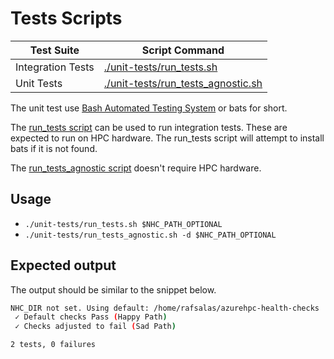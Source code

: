 # Tests Scripts #

| Test Suite      | Script Command      |
| ------------- | ------------- |
| Integration Tests | [./unit-tests/run_tests.sh](./unit-tests/run_tests.sh) |
| Unit Tests | [./unit-tests/run_tests_agnostic.sh](./unit-tests/run_tests_agnostic.sh) |

The unit test use [Bash Automated Testing System](https://github.com/bats-core/bats-core) or bats for short.

The [run_tests script](./unit-tests/run_tests.sh) can be used to run integration tests. These are expected to run on HPC hardware. The run_tests script will attempt to install bats if it is not found.

The [run_tests_agnostic script](./unit-tests/run_tests_agnostic.sh) doesn't require HPC hardware.

## Usage ##

- ```./unit-tests/run_tests.sh $NHC_PATH_OPTIONAL```
- ```./unit-tests/run_tests_agnostic.sh -d $NHC_PATH_OPTIONAL``` 

## Expected output ##

The output should be similar to the snippet below.

``` bash
NHC_DIR not set. Using default: /home/rafsalas/azurehpc-health-checks
 ✓ Default checks Pass (Happy Path) 
 ✓ Checks adjusted to fail (Sad Path) 

2 tests, 0 failures
```

